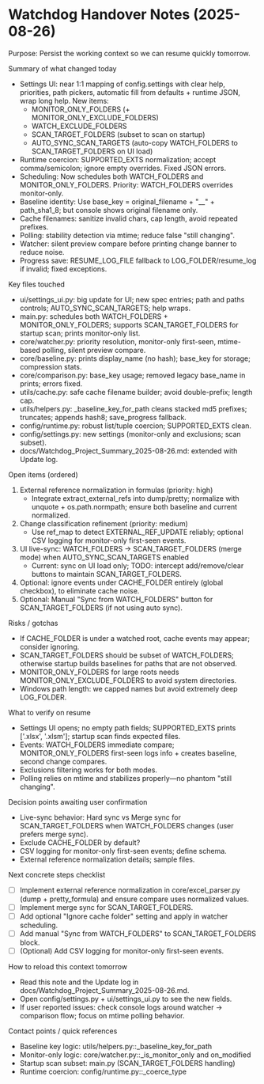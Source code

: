 # Watchdog Handover Notes (2025-08-26)

Purpose: Persist the working context so we can resume quickly tomorrow.

Summary of what changed today
- Settings UI: near 1:1 mapping of config.settings with clear help, priorities, path pickers, automatic fill from defaults + runtime JSON, wrap long help. New items:
  - MONITOR_ONLY_FOLDERS (+ MONITOR_ONLY_EXCLUDE_FOLDERS)
  - WATCH_EXCLUDE_FOLDERS
  - SCAN_TARGET_FOLDERS (subset to scan on startup)
  - AUTO_SYNC_SCAN_TARGETS (auto-copy WATCH_FOLDERS to SCAN_TARGET_FOLDERS on UI load)
- Runtime coercion: SUPPORTED_EXTS normalization; accept comma/semicolon; ignore empty overrides. Fixed JSON errors.
- Scheduling: Now schedules both WATCH_FOLDERS and MONITOR_ONLY_FOLDERS. Priority: WATCH_FOLDERS overrides monitor-only.
- Baseline identity: Use base_key = original_filename + "__" + path_sha1_8; but console shows original filename only.
- Cache filenames: sanitize invalid chars, cap length, avoid repeated prefixes.
- Polling: stability detection via mtime; reduce false "still changing".
- Watcher: silent preview compare before printing change banner to reduce noise.
- Progress save: RESUME_LOG_FILE fallback to LOG_FOLDER/resume_log if invalid; fixed exceptions.

Key files touched
- ui/settings_ui.py: big update for UI; new spec entries; path and paths controls; AUTO_SYNC_SCAN_TARGETS; help wraps.
- main.py: schedules both WATCH_FOLDERS + MONITOR_ONLY_FOLDERS; supports SCAN_TARGET_FOLDERS for startup scan; prints monitor-only list.
- core/watcher.py: priority resolution, monitor-only first-seen, mtime-based polling, silent preview compare.
- core/baseline.py: prints display_name (no hash); base_key for storage; compression stats.
- core/comparison.py: base_key usage; removed legacy base_name in prints; errors fixed.
- utils/cache.py: safe cache filename builder; avoid double-prefix; length cap.
- utils/helpers.py: _baseline_key_for_path cleans stacked md5 prefixes; truncates; appends hash8; save_progress fallback.
- config/runtime.py: robust list/tuple coercion; SUPPORTED_EXTS clean.
- config/settings.py: new settings (monitor-only and exclusions; scan subset).
- docs/Watchdog_Project_Summary_2025-08-26.md: extended with Update log.

Open items (ordered)
1) External reference normalization in formulas (priority: high)
   - Integrate extract_external_refs into dump/pretty; normalize with unquote + os.path.normpath; ensure both baseline and current normalized.
2) Change classification refinement (priority: medium)
   - Use ref_map to detect EXTERNAL_REF_UPDATE reliably; optional CSV logging for monitor-only first-seen events.
3) UI live-sync: WATCH_FOLDERS → SCAN_TARGET_FOLDERS (merge mode) when AUTO_SYNC_SCAN_TARGETS enabled
   - Current: sync on UI load only; TODO: intercept add/remove/clear buttons to maintain SCAN_TARGET_FOLDERS.
4) Optional: ignore events under CACHE_FOLDER entirely (global checkbox), to eliminate cache noise.
5) Optional: Manual "Sync from WATCH_FOLDERS" button for SCAN_TARGET_FOLDERS (if not using auto sync).

Risks / gotchas
- If CACHE_FOLDER is under a watched root, cache events may appear; consider ignoring.
- SCAN_TARGET_FOLDERS should be subset of WATCH_FOLDERS; otherwise startup builds baselines for paths that are not observed.
- MONITOR_ONLY_FOLDERS for large roots needs MONITOR_ONLY_EXCLUDE_FOLDERS to avoid system directories.
- Windows path length: we capped names but avoid extremely deep LOG_FOLDER.

What to verify on resume
- Settings UI opens; no empty path fields; SUPPORTED_EXTS prints ['.xlsx', '.xlsm']; startup scan finds expected files.
- Events: WATCH_FOLDERS immediate compare; MONITOR_ONLY_FOLDERS first-seen logs info + creates baseline, second change compares.
- Exclusions filtering works for both modes.
- Polling relies on mtime and stabilizes properly—no phantom "still changing".

Decision points awaiting user confirmation
- Live-sync behavior: Hard sync vs Merge sync for SCAN_TARGET_FOLDERS when WATCH_FOLDERS changes (user prefers merge sync).
- Exclude CACHE_FOLDER by default?
- CSV logging for monitor-only first-seen events; define schema.
- External reference normalization details; sample files.

Next concrete steps checklist
- [ ] Implement external reference normalization in core/excel_parser.py (dump + pretty_formula) and ensure compare uses normalized values.
- [ ] Implement merge sync for SCAN_TARGET_FOLDERS.
- [ ] Add optional "Ignore cache folder" setting and apply in watcher scheduling.
- [ ] Add manual "Sync from WATCH_FOLDERS" to SCAN_TARGET_FOLDERS block.
- [ ] (Optional) Add CSV logging for monitor-only first-seen events.

How to reload this context tomorrow
- Read this note and the Update log in docs/Watchdog_Project_Summary_2025-08-26.md.
- Open config/settings.py + ui/settings_ui.py to see the new fields.
- If user reported issues: check console logs around watcher -> comparison flow; focus on mtime polling behavior.

Contact points / quick references
- Baseline key logic: utils/helpers.py::_baseline_key_for_path
- Monitor-only logic: core/watcher.py::_is_monitor_only and on_modified
- Startup scan subset: main.py (SCAN_TARGET_FOLDERS handling)
- Runtime coercion: config/runtime.py::_coerce_type

